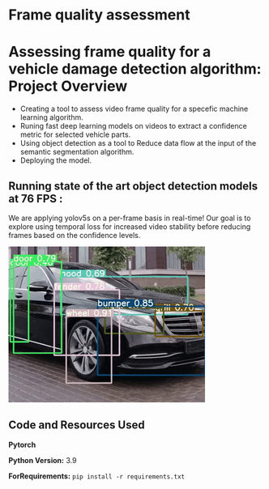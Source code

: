 # Frame quality assessment
# Assessing frame quality for a vehicle damage detection algorithm: Project Overview 
* Creating a tool to assess video frame quality for a specefic machine learning algorithm.
* Runing fast deep learning models on videos to extract a confidence metric for selected vehicle parts.
* Using object detection as a tool to Reduce data flow at the input of the semantic segmentation algorithm. 
* Deploying the model.

## Running state of the art object detection models at 76 FPS :
We are applying yolov5s on a per-frame basis in real-time! Our goal is to explore using temporal loss for increased video stability before reducing frames based on the confidence levels.

![Game Process](https://github.com/aymanemoataz/Monk-AI---Data-quality-assessment/blob/master/Images/git3.gif)



## Code and Resources Used 

**Pytorch**

**Python Version:** 3.9 

**ForRequirements:**  ```pip install -r requirements.txt```   





